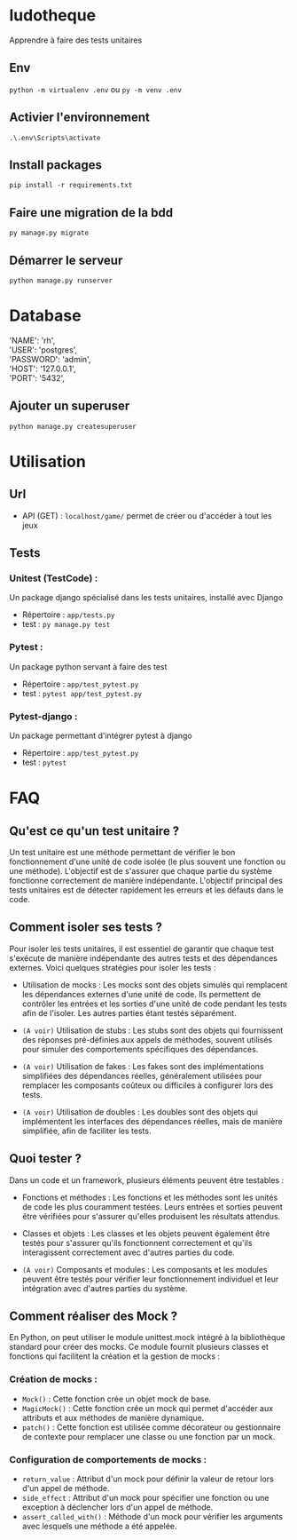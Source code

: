 # ludotheque
 Apprendre à faire des tests unitaires
 
## Env

`python -m virtualenv .env`
ou
`py -m venv .env`

## Activier l'environnement

`.\.env\Scripts\activate`

## Install packages

`pip install -r requirements.txt`

## Faire une migration de la bdd

`py manage.py migrate`

## Démarrer le serveur

`python manage.py runserver`

# Database

'NAME': 'rh',  
'USER': 'postgres',  
'PASSWORD': 'admin',  
'HOST': '127.0.0.1',  
'PORT': '5432',

## Ajouter un superuser

`python manage.py createsuperuser`

# Utilisation

## Url

- API (GET) : `localhost/game/` permet de créer ou d'accéder à tout les jeux

## Tests

### Unitest (TestCode) :

Un package django spécialisé dans les tests unitaires, installé avec Django
- Répertoire : `app/tests.py`
- test : `py manage.py test`

### Pytest :

Un package python servant à faire des test
- Répertoire : `app/test_pytest.py`
- test : `pytest app/test_pytest.py`

### Pytest-django :

Un package permettant d'intégrer pytest à django
- Répertoire : `app/test_pytest.py`
- test : `pytest`

# FAQ

## Qu'est ce qu'un test unitaire ?

Un test unitaire est une méthode permettant de vérifier le bon fonctionnement d'une unité de code isolée (le plus souvent une fonction ou une méthode). L'objectif est de s'assurer que chaque partie du système fonctionne correctement de manière indépendante. L'objectif principal des tests unitaires est de détecter rapidement les erreurs et les défauts dans le code.

## Comment isoler ses tests ?

Pour isoler les tests unitaires, il est essentiel de garantir que chaque test s'exécute de manière indépendante des autres tests et des dépendances externes. Voici quelques stratégies pour isoler les tests :

- Utilisation de mocks : Les mocks sont des objets simulés qui remplacent les dépendances externes d'une unité de code. Ils permettent de contrôler les entrées et les sorties d'une unité de code pendant les tests afin de l'isoler. Les autres parties étant testés séparément.

- `(A voir)` Utilisation de stubs : Les stubs sont des objets qui fournissent des réponses pré-définies aux appels de méthodes, souvent utilisés pour simuler des comportements spécifiques des dépendances.

- `(A voir)` Utilisation de fakes : Les fakes sont des implémentations simplifiées des dépendances réelles, généralement utilisées pour remplacer les composants coûteux ou difficiles à configurer lors des tests.

- `(A voir)` Utilisation de doubles : Les doubles sont des objets qui implémentent les interfaces des dépendances réelles, mais de manière simplifiée, afin de faciliter les tests.

## Quoi tester ?

Dans un code et un framework, plusieurs éléments peuvent être testables :

- Fonctions et méthodes : Les fonctions et les méthodes sont les unités de code les plus couramment testées. Leurs entrées et sorties peuvent être vérifiées pour s'assurer qu'elles produisent les résultats attendus.

- Classes et objets : Les classes et les objets peuvent également être testés pour s'assurer qu'ils fonctionnent correctement et qu'ils interagissent correctement avec d'autres parties du code.

- `(A voir)` Composants et modules : Les composants et les modules peuvent être testés pour vérifier leur fonctionnement individuel et leur intégration avec d'autres parties du système.

## Comment réaliser des Mock ?

En Python, on peut utiliser le module unittest.mock intégré à la bibliothèque standard pour créer des mocks. Ce module fournit plusieurs classes et fonctions qui facilitent la création et la gestion de mocks : 

### Création de mocks :

- `Mock()` : Cette fonction crée un objet mock de base.
- `MagicMock()` : Cette fonction crée un mock qui permet d'accéder aux attributs et aux méthodes de manière dynamique.
- `patch()` : Cette fonction est utilisée comme décorateur ou gestionnaire de contexte pour remplacer une classe ou une fonction par un mock.


### Configuration de comportements de mocks :

- `return_value` : Attribut d'un mock pour définir la valeur de retour lors d'un appel de méthode.
- `side_effect` : Attribut d'un mock pour spécifier une fonction ou une exception à déclencher lors d'un appel de méthode.
- `assert_called_with()` : Méthode d'un mock pour vérifier les arguments avec lesquels une méthode a été appelée.